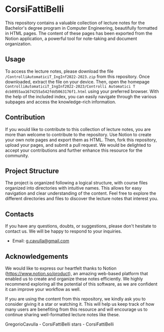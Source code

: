 # CorsiFattiBelli

This repository contains a valuable collection of lecture notes for the Bachelor's degree program in Computer Engineering, beautifully formatted in HTML pages. The content of these pages has been exported from the Notion application, a powerful tool for note-taking and document organization.

## Usage

To access the lecture notes, please download the file `/ControlliAutomaticiT_IngInf2022-2023.zip` from this repository. Once downloaded, extract the file on your device. Then, open the homepage `ControlliAutomaticiT_IngInf2022-2023/Controlli Automatici T dcb8955aa1674255a542fdd5063176f1.html` using your preferred browser. With the help of the included index, you can easily navigate through the various subpages and access the knowledge-rich information.

## Contribution

If you would like to contribute to this collection of lecture notes, you are more than welcome to contribute to the repository. Use Notion to create your own note pages and export them as HTML. Then, fork this repository, upload your pages, and submit a pull request. We would be delighted to accept your contributions and further enhance this resource for the community.

## Project Structure

The project is organized following a logical structure, with course files organized into directories with intuitive names. This allows for easy navigation and clear understanding of the content. Feel free to explore the different directories and files to discover the lecture notes that interest you.

## Contacts

If you have any questions, doubts, or suggestions, please don't hesitate to contact us. We will be happy to respond to your inquiries.

- Email: g.cavulla@gmail.com

## Acknowledgements

We would like to express our heartfelt thanks to Notion (https://www.notion.so/product), an amazing web-based platform that enabled us to create and organize these notes efficiently. We highly recommend exploring all the potential of this software, as we are confident it can improve your workflow as well.

If you are using the content from this repository, we kindly ask you to consider giving it a star or watching it. This will help us keep track of how many users are benefiting from this resource and will encourage us to continue sharing well-formatted lecture notes like these.

GregorioCavulla - CorsiFattiBelli stars - CorsiFattiBelli